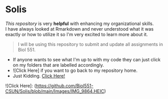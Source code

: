 # Solis

_This repository_ is very **helpful** with enhancing my organizational skills.  
I have always looked at Rmarkdown and never understood what it was exactly or how to utilize it so I'm very excited to learn more about it. 
 > I will be using this repository to submit and update all assignments in Biol 551. 
  * If anyone wants to see what I'm up to with my code they can just click on my folders that are labelled accordingly. 
  * ![Click Here] if you want to go back to my repository home. 
  * Just Kidding. [Click Here!]
  
  
  [Click Here!]: (https://github.com/Biol551-CSUN/Solis)
  ![Click Here]: (https://github.com/Biol551-CSUN/Solis/blob/main/Images/IMG_9864.HEIC)
